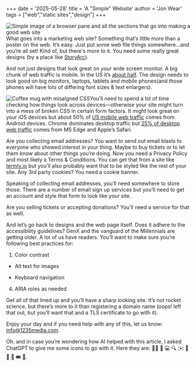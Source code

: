 +++
date = '2025-05-28'
title = 'A "Simple" Website'
author = 'Jon Wear'
tags = ["web","static sites","design"]
+++

<img style="float: left;" src="/images/postweb.png" alt="Simple image of a browser pane and all the sections that go into making a good web site">What goes into a marketing web site?  Something that’s little more than a poster on the web.  It’s easy.  Just put some web file things somewhere…and you’re all set!  Kind of, but there's more to it.  You need some really great designs (by a place like [StoryArc](https://www.storyarcinc.com/)).  


And not just designs that look great on _your_ wide screen monitor.  A big chunk of web traffic is mobile.  In the US it’s [about half](https://gs.statcounter.com/platform-market-share/desktop-mobile-tablet/united-states-of-america#monthly-202404-202504).  The design needs to look good on big monitors, laptops, tablets and mobile phones(and those phones will have lots of differing font sizes & text enlargers).  

<a href="https://www.amazon.com/3dRose-mug_221166_6-CSS-AWESOME-Tone/dp/B01JZYDR38?_encoding=UTF8&pd_rd_w=uIl5X&content-id=amzn1.sym.255b3518-6e7f-495c-8611-30a58648072e%3Aamzn1.symc.a68f4ca3-28dc-4388-a2cf-24672c480d8f&pf_rd_p=255b3518-6e7f-495c-8611-30a58648072e&pf_rd_r=705MYATT05T8A9CT9HZW&pd_rd_wg=56NQd&pd_rd_r=82b5c590-599f-4eb4-901b-467875d3022b&th=1&linkCode=ll1&tag=jwcode-20&linkId=eb39500991c926d2a435c9acf7f73b87&language=en_US&ref_=as_li_ss_tl"><img style="float: left;" src="/images/badcss.png" alt="Coffee mug with misalgned CSS"></a>
You’ll need to spend a lot of time checking how things look across devices—otherwise your site might turn into a mess of broken CSS in certain form factors. It might look great on your iOS devices but about 50% of [US mobile web traffic](https://gs.statcounter.com/browser-market-share/mobile/united-states-of-america#monthly-202404-202504) comes from Android devices.  Chrome dominates desktop traffic but [25% of desktop web traffic](https://gs.statcounter.com/browser-market-share/desktop/united-states-of-america#monthly-202404-202504) comes from MS Edge and Apple’s Safari.

Are you collecting email addresses?  You want to send out email blasts to everyone who showed interest in your thing.  Maybe to buy tickets or to let them know about other things you’re doing.  Now you need a Privacy Policy and most likely a Terms & Conditions.  You can get that from a site like [termly.io](http://termly.io) but you’ll also probably want that to be styled like the rest of your site.  Any 3rd party cookies?  You need a cookie banner.

Speaking of collecting email addresses, you’ll need somewhere to store those.  There are a number of email sign up services but you’ll need to get an account and style that form to look like your site.

Are you selling tickets or accepting donations?  You’ll need a service for that as well.  

And let’s go back to designs and the web page itself. Does it adhere to the accessibility guidelines? GenX and the vanguard of the Millennials are getting older. A lot of us have readers. You’ll want to make sure you’re following best practices for:

1. Color contrast
*  Alt text for images
- Keyboard navigation
4. ARIA roles as needed

Get all of that lined up and you’ll have a sharp looking site. It’s not rocket science, but there’s more to it than registering a domain name (oops! left that out, but you’ll want that and a TLS certificate to go with it).

Enjoy your day and if you need help with any of this, let us know: [info@1235media.com](info@1235media.com).

Oh, and in case you’re wondering how AI helped with this article, I asked ChatGPT to give me some icons to go with it.  Here they are:  🧑‍💻 📱 💻 🔍 ✉️ 🧾 🍪 🧠 🎟️ 🚀.
	

